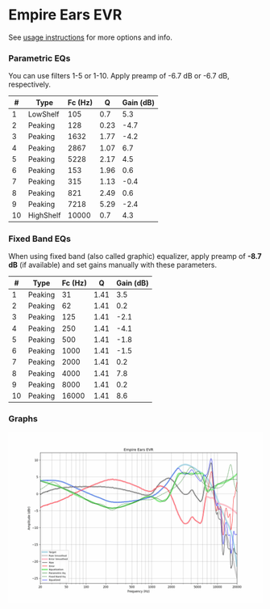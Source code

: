 # Empire Ears EVR
See [usage instructions](https://github.com/jaakkopasanen/AutoEq#usage) for more options and info.

### Parametric EQs
You can use filters 1-5 or 1-10. Apply preamp of -6.7 dB or -6.7 dB, respectively.

|   # | Type      |   Fc (Hz) |    Q |   Gain (dB) |
|-----|-----------|-----------|------|-------------|
|   1 | LowShelf  |       105 | 0.7  |         5.3 |
|   2 | Peaking   |       128 | 0.23 |        -4.7 |
|   3 | Peaking   |      1632 | 1.77 |        -4.2 |
|   4 | Peaking   |      2867 | 1.07 |         6.7 |
|   5 | Peaking   |      5228 | 2.17 |         4.5 |
|   6 | Peaking   |       153 | 1.96 |         0.6 |
|   7 | Peaking   |       315 | 1.13 |        -0.4 |
|   8 | Peaking   |       821 | 2.49 |         0.6 |
|   9 | Peaking   |      7218 | 5.29 |        -2.4 |
|  10 | HighShelf |     10000 | 0.7  |         4.3 |

### Fixed Band EQs
When using fixed band (also called graphic) equalizer, apply preamp of **-8.7 dB** (if available) and set gains manually with these parameters.

|   # | Type    |   Fc (Hz) |    Q |   Gain (dB) |
|-----|---------|-----------|------|-------------|
|   1 | Peaking |        31 | 1.41 |         3.5 |
|   2 | Peaking |        62 | 1.41 |         0.2 |
|   3 | Peaking |       125 | 1.41 |        -2.1 |
|   4 | Peaking |       250 | 1.41 |        -4.1 |
|   5 | Peaking |       500 | 1.41 |        -1.8 |
|   6 | Peaking |      1000 | 1.41 |        -1.5 |
|   7 | Peaking |      2000 | 1.41 |         0.2 |
|   8 | Peaking |      4000 | 1.41 |         7.8 |
|   9 | Peaking |      8000 | 1.41 |         0.2 |
|  10 | Peaking |     16000 | 1.41 |         8.6 |

### Graphs
![](./Empire%20Ears%20EVR.png)
